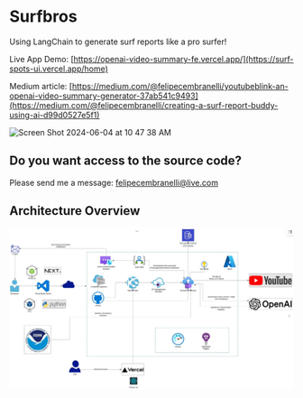 # Surfbros
Using LangChain to generate surf reports like a pro surfer!

Live App Demo: [https://openai-video-summary-fe.vercel.app/](https://surf-spots-ui.vercel.app/home)

Medium article: [https://medium.com/@felipecembranelli/youtubeblink-an-openai-video-summary-generator-37ab541c9493](https://medium.com/@felipecembranelli/creating-a-surf-report-buddy-using-ai-d99d0527e5f1)

![Screen Shot 2024-06-04 at 10 47 38 AM](https://github.com/felipecembranelli/surfbros/assets/5788479/cbeeacaf-356d-44c4-8a59-92188dffc897)

## Do you want access to the source code?

Please send me a message: felipecembranelli@live.com

## Architecture Overview

![alt text](img/surf-spots-azure.JPG)